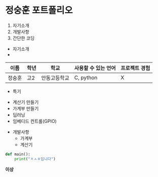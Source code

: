# 정숭훈 포트폴리오
1. 자기소개
2. 개발사항
3. 간단한 코딩


* 자기소개
* 
이름|학년|학교|사용할 수 있는 언어|프로젝트 경험
---|---|---|---|---|
정숭훈|고2|안동고등학교|C, python|X


+ 특기

- 계산기 만들기
- 가계부 만들기
- 딥러닝
- 임베디드 컨트롤(GPIO)

+ 개발사항
   - 가계부
   - 계산기

```python
def main():
    print("ㅈㅅㅎ입니다")
```

**이상**
